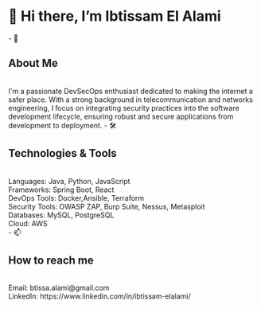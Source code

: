 <h1>👋 Hi there, I’m Ibtissam El Alami</h1>
- 🚀 <h2>About Me</h2><br>
I'm a passionate DevSecOps enthusiast dedicated to making the internet a safer place. With a strong background in telecommunication and networks engineering, I focus on integrating security practices into the software development lifecycle, ensuring robust and secure applications from development to deployment.
- 🛠️ <h2>Technologies & Tools</h2><br>
Languages: Java, Python, JavaScript<br>
Frameworks: Spring Boot, React <br>
DevOps Tools: Docker,Ansible, Terraform<br>
Security Tools: OWASP ZAP, Burp Suite, Nessus, Metasploit<br>
Databases: MySQL, PostgreSQL<br>
Cloud: AWS<br>
- 📫<h2>How to reach me</h2> <br>
  Email: btissa.alami@gmail.com<br>
  LinkedIn: https://www.linkedin.com/in/ibtissam-elalami/<br>

<!---
attoba/attoba is a ✨ special ✨ repository because its `README.md` (this file) appears on your GitHub profile.
You can click the Preview link to take a look at your changes.
--->
